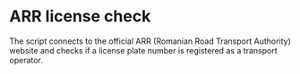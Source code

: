 # ARR license check
The script connects to the official ARR (Romanian Road Transport Authority) website and checks if a license plate number is registered as a transport operator.
